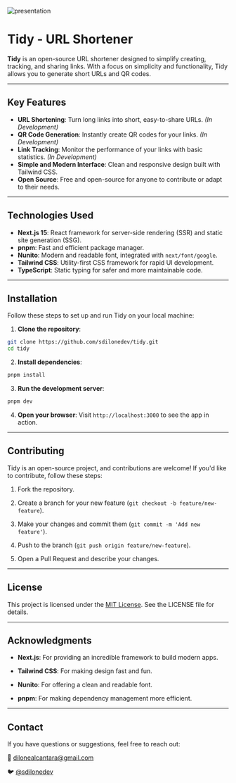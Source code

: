 ![presentation](https://github.com/user-attachments/assets/3740b309-e0b8-4df5-8177-366960381318)

# Tidy - URL Shortener

**Tidy** is an open-source URL shortener designed to simplify creating, tracking, and sharing links. With a focus on simplicity and functionality, Tidy allows you to generate short URLs and QR codes.

---

## Key Features

- **URL Shortening**: Turn long links into short, easy-to-share URLs. _(In Development)_
- **QR Code Generation**: Instantly create QR codes for your links. _(In Development)_
- **Link Tracking**: Monitor the performance of your links with basic statistics. _(In Development)_
- **Simple and Modern Interface**: Clean and responsive design built with Tailwind CSS.
- **Open Source**: Free and open-source for anyone to contribute or adapt to their needs.

---

## Technologies Used

- **Next.js 15**: React framework for server-side rendering (SSR) and static site generation (SSG).
- **pnpm**: Fast and efficient package manager.
- **Nunito**: Modern and readable font, integrated with `next/font/google`.
- **Tailwind CSS**: Utility-first CSS framework for rapid UI development.
- **TypeScript**: Static typing for safer and more maintainable code.

---

## Installation

Follow these steps to set up and run Tidy on your local machine:

1. **Clone the repository**:

```bash
git clone https://github.com/sdilonedev/tidy.git
cd tidy
```

2. **Install dependencies**:

```bash
pnpm install
```

3. **Run the development server**:

```bash
pnpm dev
```

4. **Open your browser**:
   Visit `http://localhost:3000` to see the app in action.

---

## Contributing

Tidy is an open-source project, and contributions are welcome! If you'd like to contribute, follow these steps:

1. Fork the repository.

2. Create a branch for your new feature (`git checkout -b feature/new-feature`).

3. Make your changes and commit them (`git commit -m 'Add new feature'`).

4. Push to the branch (`git push origin feature/new-feature`).

5. Open a Pull Request and describe your changes.

---

## License

This project is licensed under the [MIT License](https://github.com/sdilonedev/tidy/LICENSE). See the LICENSE file for details.

---

## Acknowledgments

- **Next.js**: For providing an incredible framework to build modern apps.

- **Tailwind CSS**: For making design fast and fun.

- **Nunito**: For offering a clean and readable font.

- **pnpm**: For making dependency management more efficient.

---

## Contact

If you have questions or suggestions, feel free to reach out:

📧 [dilonealcantara@gmail.com](mailto:dilonealcantara@gmail.com)

🐦 [@sdilonedev](https://x.com/sdilonedev)
